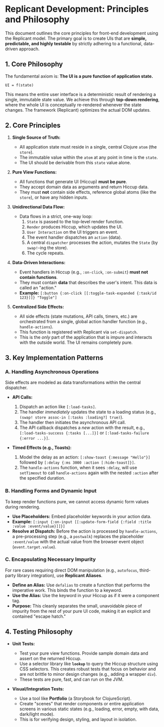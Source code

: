 # Replicant Development: Principles and Philosophy

This document outlines the core principles for front-end development using the Replicant model. The primary goal is to create UIs that are **simple, predictable, and highly testable** by strictly adhering to a functional, data-driven approach.

## 1. Core Philosophy

The fundamental axiom is: **The UI is a pure function of application state.**

`UI = f(state)`

This means the entire user interface is a deterministic result of rendering a single, immutable state value. We achieve this through **top-down rendering**, where the whole UI is conceptually re-rendered whenever the state changes. The framework (Replicant) optimizes the actual DOM updates.

## 2. Core Principles

1.  **Single Source of Truth:**
    *   All application state must reside in a single, central Clojure `atom` (the `store`).
    *   The immutable value within the `atom` at any point in time is the `state`.
    *   The UI should be derivable from this `state` value alone.

2.  **Pure View Functions:**
    *   All functions that generate UI (Hiccup) **must be pure**.
    *   They accept domain data as arguments and return Hiccup data.
    *   They must **not** contain side effects, reference global atoms (like the `store`), or have any hidden inputs.

3.  **Unidirectional Data Flow:**
    *   Data flows in a strict, one-way loop:
        1.  `State` is passed to the top-level render function.
        2.  `Render` produces Hiccup, which updates the UI.
        3.  `User Interaction` on the UI triggers an event.
        4.  The event handler dispatches an `action` (data).
        5.  A central `dispatcher` processes the action, mutates the `State` (by `swap!`-ing the store).
        6.  The cycle repeats.

4.  **Data-Driven Interactions:**
    *   Event handlers in Hiccup (e.g., `:on-click`, `:on-submit`) **must not contain functions**.
    *   They must contain **data** that describes the user's intent. This data is called an "action."
    *   **Example:** `[:button {:on-click [[:toggle-task-expanded {:task/id 123}]]} "Toggle"]`

5.  **Centralized Side Effects:**
    *   All side effects (state mutations, API calls, timers, etc.) are orchestrated from a single, global action handler function (e.g., `handle-actions`).
    *   This function is registered with Replicant via `set-dispatch`.
    *   This is the *only* part of the application that is impure and interacts with the outside world. The UI remains completely pure.

## 3. Key Implementation Patterns

### A. Handling Asynchronous Operations

Side effects are modeled as data transformations within the central dispatcher.

*   **API Calls:**
    1.  Dispatch an action like `[:load-tasks]`.
    2.  The handler *immediately* updates the state to a loading status (e.g., `(swap! store assoc-in [:tasks :loading?] true)`).
    3.  The handler then initiates the asynchronous API call.
    4.  The API callback dispatches a *new* action with the result, e.g., `[:load-tasks-success {:tasks [...]}]` or `[:load-tasks-failure {:error ...}]`.

*   **Timed Effects (e.g., Toasts):**
    1.  Model the delay as an action: `[:show-toast {:message "Hello"}]` followed by `[:delay {:ms 3000 :action [:hide-toast]}]`.
    2.  The `handle-actions` function, when it sees `:delay`, will use `setTimeout` to call `handle-actions` again with the nested `:action` after the specified duration.

### B. Handling Forms and Dynamic Input

To keep render functions pure, we cannot access dynamic form values during rendering.

*   **Use Placeholders:** Embed placeholder keywords in your action data.
*   **Example:** `[:input {:on-input [[:update-form-field {:field :title :value :event/value}]]}]`
*   **Resolve at Dispatch:** Before the action is processed by `handle-actions`, a pre-processing step (e.g., a `postwalk`) replaces the placeholder `:event/value` with the actual value from the browser event object (`event.target.value`).

### C. Encapsulating Necessary Impurity

For rare cases requiring direct DOM manipulation (e.g., `autofocus`, third-party library integration), use **Replicant Aliases**.

*   **Define an Alias:** Use `defalias` to create a function that performs the imperative work. This binds the function to a keyword.
*   **Use the Alias:** Use the keyword in your Hiccup as if it were a component tag.
*   **Purpose:** This cleanly separates the small, unavoidable piece of impurity from the rest of your pure UI code, making it an explicit and contained "escape hatch."

## 4. Testing Philosophy

*   **Unit Tests:**
    *   Test your pure view functions. Provide sample domain data and assert on the returned Hiccup.
    *   Use a selector library like **`lookup`** to query the Hiccup structure using CSS selectors. This creates robust tests that focus on behavior and are not brittle to minor design changes (e.g., adding a wrapper `div`).
    *   These tests are pure, fast, and can run on the JVM.

*   **Visual/Integration Tests:**
    *   Use a tool like **Portfolio** (a Storybook for ClojureScript).
    *   Create "scenes" that render components or entire application screens in various static states (e.g., loading, error, empty, with data, dark/light mode).
    *   This is for verifying design, styling, and layout in isolation.
